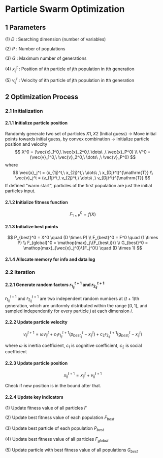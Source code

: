 # Particle Swarm Optimization

## 1	Parameters

(1)	$D$ :	Searching dimension (number of variables)

(2)	$P$ :	Number of populations

(3)	$G$ :	Maximum number of generations

(4)	$x_{ij}^t$ :	Position of $i$th particle of $j$th population in $t$th generation

(5)	$v_{ij}^t$ :	Velocity of $i$th particle of $j$th population in $t$th generation



## 2	Optimization Process

### 2.1	Initialization

#### 2.1.1	Initialize particle position

Randomly generate two set of particles $X1,X2$ (Initial guess) $\to$ Move initial points towards initial guess, by convex combination $\to$ Initialize particle position and velocity
$$
X^0 = (\vec{x}_1^0,\ \vec{x}_2^0,\ \dots\ ,\ \vec{x}_P^0) \\
V^0 = (\vec{v}_1^0,\ \vec{v}_2^0,\ \dots\ ,\ \vec{v}_P^0)
$$
where
$$
\vec{x}_j^t = (x_{1j}^t,\ x_{2j}^t,\ \dots\ ,\ x_{Dj}^t)^{\mathrm{T}} \\
\vec{v}_j^t = (v_{1j}^t,\ v_{2j}^t,\ \dots\ ,\ v_{Dj}^t)^{\mathrm{T}}
$$
If defined "warm start", particles of the first population are just the initial particles input.

#### 2.1.2	Initialize fitness function

$$
F_{1 \times P}^0 = f(X)
$$

#### 2.1.3	Initialize best points

$$
P_{best}^0 = X^0 \quad (D \times P) \\
F_{best}^0 = F^0 \quad (1 \times P) \\
F_{global}^0 = \mathop{max}_j\{F_{best,i}\} \\
G_{best}^0 = \mathop{max}_{\vec{x}_j^0}\{F_j^0\} \quad (D \times 1)
$$

#### 2.1.4	Allocate memory for info and data log

### 2.2	Iteration

#### 2.2.1	Generate random factors $r_{1_{ij}}^{t+1}$ and $r_{2_{ij}}^{t+1}$

$r_{1_{ij}}^{t+1}$ and $r_{2_{ij}}^{t+1}$ are two independent random numbers at $(t+1)$th generation, which are uniformly distributed within the range $[0,1]$, and sampled independently for every particle $j$ at each dimension $i$.

#### 2.2.2	Update particle velocity

$$
v_{ij}^{t+1} = \omega v_{ij}^t + c_1 r_{1_{ij}}^{t+1}(p_{best_{ij}}^t-x_{ij}^t) + c_2 r_{2_{ij}}^{t+1}(g_{best_i}^t-x_{ij}^t)
$$

where $\omega$ is inertia coefficient,  $c_1$ is cognitive coefficient, $c_2$ is social coefficient

#### 2.2.3	Update particle position

$$
x_{ij}^{t+1}=x_{ij}^t+v_{ij}^{t+1}
$$

Check if new position is in the bound after that.

#### 2.2.4	Update key indicators

(1)	Update fitness value of all particles $F$

(2)	Update best fitness value of each population $F_{best}$

(3)	Update best particle of each population $P_{best}$

(4)	Update best fitness value of all particles $F_{global}$

(5)	Update particle with best fitness value of all populations $G_{best}$